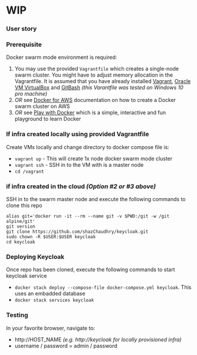 # WIP

### User story

### Prerequisite
Docker swarm mode environment is required:
1. You may use the provided `Vagrantfile` which creates a single-node swarm cluster. You might have to adjust memory allocation in the Vagrantfile. It is assumed that you have already installed [Vagrant](https://www.vagrantup.com), [Oracle VM VirtualBox](https://www.virtualbox.org) and [GitBash](https://gitforwindows.org) _(this Varantfile was tested on Windows 10 pro machine)_
2. *OR* see [Docker for AWS](https://docs.docker.com/docker-for-aws) documentation on how to create a Docker swarm cluster on AWS
3. *OR* see [Play with Docker](https://labs.play-with-docker.com) which is a simple, interactive and fun playground to learn Docker

### If infra created locally using provided Vagrantfile
Create VMs locally and change directory to docker compose file is:
- `vagrant up` - This will create 1x node docker swarm mode cluster
- `vagrant ssh` - SSH in to the VM with is a master node
- `cd /vagrant`

### if infra created in the cloud _(Option #2 or #3 above)_
SSH in to the swarm master node and execute the following commands to clone this repo
```
alias git='docker run -it --rm --name git -v $PWD:/git -w /git alpine/git'
git version
git clone https://github.com/shazChaudhry/keycloak.git
sudo chown -R $USER:$USER keycloak
cd keycloak
```

### Deploying Keycloak
Once repo has been cloned, execute the following commands to start keycloak service
- `docker stack deploy --compose-file docker-compose.yml keycloak`. This uses an embadded database
- `docker stack services keycloak`

### Testing
In your favorite browser, navigate to:
- http://HOST_NAME _(e.g. http://keycloak for locally provisioned infra)_
- username / password = admin / password
